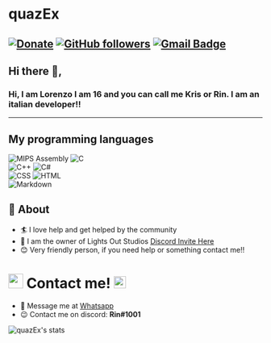 # quazEx
[![Donate](https://img.shields.io/badge/Support-%24-blue)](https://www.paypal.me/thespacetm)
[![GitHub followers](https://img.shields.io/github/followers/quazEx?label=Follow&style=social)](https://github.com/quazEx/?tab=follow)
[![Gmail Badge](https://img.shields.io/badge/-lorenzo.carlo.sasso@gmail.com-c14438?style=flat-square&logo=Gmail&logoColor=white&link=mailto:lorenzo.carlo.sasso@gmail.com)](mailto:lorenzo.carlo.sasso@gmail.com)
---

## Hi there 👋,

### Hi, I am Lorenzo I am 16 and you can call me Kris or Rin. I am an italian developer!!

-------
## My programming languages
<p>
<img alt="MIPS Assembly" src="https://custom-icon-badges.herokuapp.com/badge/Assembly-525252.svg?logo=asm-hex&logoColor=white">
<img alt="C" src="https://custom-icon-badges.herokuapp.com/badge/C-03599C.svg?logo=c-in-hexagon&logoColor=white"> <br>
<img alt="C++" src="https://custom-icon-badges.herokuapp.com/badge/C++-9C033A.svg?logo=cpp2&logoColor=white">
<img alt="C#" src="https://custom-icon-badges.herokuapp.com/badge/C%23-68217A.svg?logo=cs2&logoColor=white"> <br>
<img alt="CSS" src="https://img.shields.io/badge/CSS-1572B6.svg?logo=css3&logoColor=white">
<img alt="HTML" src="https://img.shields.io/badge/HTML-E34F26.svg?logo=html5&logoColor=white"> <br>
<img alt="Markdown" src="https://img.shields.io/badge/Markdown-000000.svg?logo=markdown&logoColor=white">
</p>

## 🧐 About

- 🏄‍ I love help and get helped by the community
- 🔦 I am the owner of Lights Out Studios [Discord Invite Here](https://discord.gg/xKpNMtRMs9)
- 😊 Very friendly person, if you need help or something contact me!!

# <img src="https://github.com/TheDudeThatCode/TheDudeThatCode/blob/master/Assets/Hi.gif" width="29px"> Contact me!&nbsp;<img src="https://github.com/TheDudeThatCode/TheDudeThatCode/blob/master/Assets/Earth.gif" width="24px">

- 💬 Message me at [Whatsapp](https://wa.me/3755358450)
- 😉 Contact me on discord: **Rin#1001**

![quazEx's stats](https://github-readme-stats.vercel.app/api?username=quazEx&show_icons=true)
